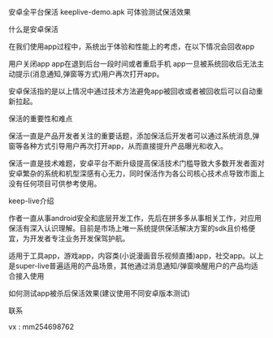 安卓全平台保活 keeplive-demo.apk 可体验测试保活效果

什么是安卓保活

在我们使用app过程中，系统出于体验和性能上的考虑，在以下情况会回收app

用户关闭app
app在退到后台一段时间或者重启手机
app一旦被系统回收后无法主动提示(消息通知,弹窗等方式)用户再次打开app。

安卓保活指的是以上情况中通过技术方法避免app被回收或者被回收后可以自动重新拉起。

保活的重要性和难点

保活一直是产品开发者关注的重要话题，添加保活后开发者可以通过系统消息,弹窗等各种方式引导用户再次打开app，从而直接提升产品曝光和收入。

保活一直是技术难题，安卓平台不断升级提高保活技术门槛导致大多数开发者面对安卓繁杂的系统和机型深感有心无力，同时保活作为各公司核心技术点导致市面上没有任何项目可供参考使用。

keep-live介绍

作者一直从事android安全和底层开发工作，先后在拼多多从事相关工作，对应用保活有深入认识理解。目前是市场上唯一系统提供保活解决方案的sdk且价格便宜，为开发者专注业务开发保驾护航。


适用于工具app，游戏app，内容类(小说漫画音乐视频直播)app，社交app。以上是super-live普遍适用的产品场景，其他通过消息通知/弹窗唤醒用户的产品均适合接入使用

如何测试app被杀后保活效果(建议使用不同安卓版本测试)



联系

vx : mm254698762